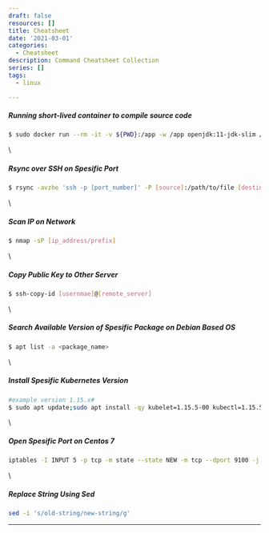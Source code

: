 ```yaml
---
draft: false
resources: []
title: Cheatsheet
date: '2021-03-01'
categories:
  - Cheatsheet
description: Command Cheatsheet Collection
series: []
tags:
  - linux

---
```


##### Running short-lived container to compile source code
```bash
$ sudo docker run --rm -it -v ${PWD}:/app -w /app openjdk:11-jdk-slim /bin/sh -c ./gradlew buildRun
```
\
##### Rsync over SSH on Spesific Port

```bash
$ rsync -avzhe 'ssh -p [port_number]' -P [source]:/path/to/file [destination]:/path/to/file
```
\

##### Scan IP on Network

```bash
$ nmap -sP [ip_address/prefix]
```
\
##### Copy Public Key to Other Server

```bash
$ ssh-copy-id [usernmae]@[remote_server]
```
\
##### Search Available Version of Spesific Package on Debian Based OS

```bash
$ apt list -a <package_name>
```
\
##### Install Spesific Kubernetes Version

```bash
#example version 1.15.x#
$ sudo apt update;sudo apt install -qy kubelet=1.15.5-00 kubectl=1.15.5-00 kubeadm=1.15.5-00
```
\
##### Open Spesific Port on Centos 7

```bash
iptables -I INPUT 5 -p tcp -m state --state NEW -m tcp --dport 9100 -j ACCEPT
```
\
##### Replace String Using Sed

```bash
sed -i 's/old-string/new-string/g'
```
---
